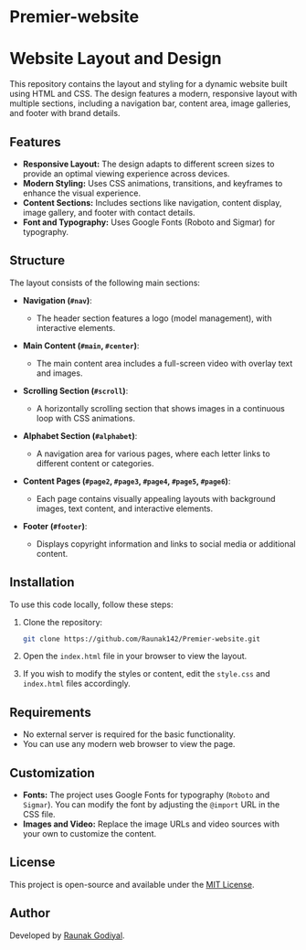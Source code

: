 # Premier-website

# Website Layout and Design

This repository contains the layout and styling for a dynamic website built using HTML and CSS. The design features a modern, responsive layout with multiple sections, including a navigation bar, content area, image galleries, and footer with brand details.

## Features

- **Responsive Layout:** The design adapts to different screen sizes to provide an optimal viewing experience across devices.
- **Modern Styling:** Uses CSS animations, transitions, and keyframes to enhance the visual experience.
- **Content Sections:** Includes sections like navigation, content display, image gallery, and footer with contact details.
- **Font and Typography:** Uses Google Fonts (Roboto and Sigmar) for typography.

## Structure

The layout consists of the following main sections:

- **Navigation (`#nav`)**: 
  - The header section features a logo (model management), with interactive elements.
  
- **Main Content (`#main`, `#center`)**:
  - The main content area includes a full-screen video with overlay text and images.
  
- **Scrolling Section (`#scroll`)**:
  - A horizontally scrolling section that shows images in a continuous loop with CSS animations.
  
- **Alphabet Section (`#alphabet`)**:
  - A navigation area for various pages, where each letter links to different content or categories.
  
- **Content Pages (`#page2`, `#page3`, `#page4`, `#page5`, `#page6`)**:
  - Each page contains visually appealing layouts with background images, text content, and interactive elements.
  
- **Footer (`#footer`)**:
  - Displays copyright information and links to social media or additional content.

## Installation

To use this code locally, follow these steps:

1. Clone the repository:
   ```bash
   git clone https://github.com/Raunak142/Premier-website.git
   ```

2. Open the `index.html` file in your browser to view the layout.

3. If you wish to modify the styles or content, edit the `style.css` and `index.html` files accordingly.

## Requirements

- No external server is required for the basic functionality.
- You can use any modern web browser to view the page.

## Customization

- **Fonts:** The project uses Google Fonts for typography (`Roboto` and `Sigmar`). You can modify the font by adjusting the `@import` URL in the CSS file.
- **Images and Video:** Replace the image URLs and video sources with your own to customize the content.

## License

This project is open-source and available under the [MIT License](LICENSE).

## Author

Developed by [Raunak Godiyal](https://github.com/Raunak142).

